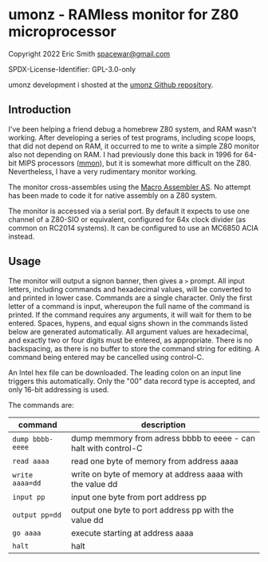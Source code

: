 # umonz - RAMless monitor for Z80 microprocessor

Copyright 2022 Eric Smith <spacewar@gmail.com>

SPDX-License-Identifier: GPL-3.0-only

umonz development i shosted at the
[umonz Github repository](https://github.com/brouhaha/umonz/).

## Introduction

I've been helping a friend debug a homebrew Z80 system, and
RAM wasn't working. After developing a series of test programs, including
scope loops, that did not depend on RAM, it occurred to me to write a
simple Z80 monitor also not depending on RAM. I had previously done this
back in 1996 for 64-bit MIPS processors
([mmon](https://github.com/brouhaha/mmon/)),
but it is somewhat more difficult on the Z80. Nevertheless, I have a very
rudimentary monitor working.

The monitor cross-assembles using the
[Macro Assembler AS](http://john.ccac.rwth-aachen.de:8000/as/).
No attempt has been made to code it for native assembly on a Z80 system.

The monitor is accessed via a serial port. By default it expects to use one
channel of a Z80-SIO or equivalent, configured for 64x clock divider (as
common on RC2014 systems). It can be configured to use an MC6850 ACIA instead.

## Usage

The monitor will output a signon banner, then gives a `>` prompt.
All input letters, including commands and hexadecimal values, will be
converted to and printed in lower case.
Commands are a single character. Only the first letter of a command is
input, whereupon the full name of the command is printed.
If the command requires any arguments, it will wait for them to be entered.
Spaces, hypens, and equal signs shown in the commands listed below are
generated automatically.
All argument values are hexadecimal, and exactly two or four digits must
be entered, as appropriate.
There is no backspacing, as there is no buffer to store the command string
for editing. A command being entered may be cancelled using control-C.

An Intel hex file can be downloaded. The leading colon on an input line
triggers this automatically. Only the "00" data record type is
accepted, and only 16-bit addressing is used.

The commands are:

| command          | description |
| ---------------- | ----------- |
| `dump bbbb-eeee` | dump memmory from adress bbbb to eeee - can halt with control-C |
| `read aaaa`      | read one byte of memory from address aaaa |
| `write aaaa=dd`  | write on byte of memory at address aaaa with the value dd |
| `input pp`       | input one byte from port address pp |
| `output pp=dd`   | output one byte to port address pp with the value dd |
| `go aaaa`        | execute starting at address aaaa |
| `halt`           | halt |
